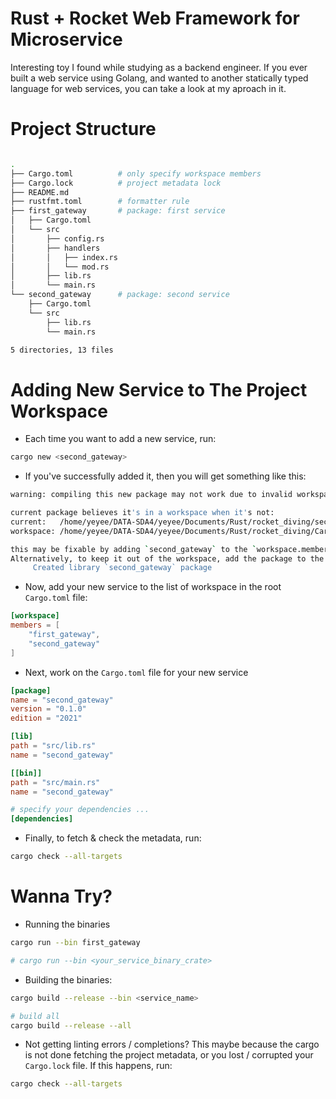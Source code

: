 # Rust + Rocket Web Framework for Microservice
Interesting toy I found while studying as a backend engineer. If you ever built a web service using Golang, and wanted to another statically typed language for web services, you can take a look at my aproach in it.

# Project Structure
```bash

.
├── Cargo.toml          # only specify workspace members
├── Cargo.lock          # project metadata lock
├── README.md
├── rustfmt.toml        # formatter rule
├── first_gateway       # package: first service
│   ├── Cargo.toml
│   └── src
│       ├── config.rs
│       ├── handlers
│       │   ├── index.rs
│       │   └── mod.rs
│       ├── lib.rs
│       └── main.rs
└── second_gateway      # package: second service
    ├── Cargo.toml
    └── src
        ├── lib.rs
        └── main.rs

5 directories, 13 files
```

# Adding New Service to The Project Workspace
- Each time you want to add a new service, run:
```bash
cargo new <second_gateway>

```
- If you've successfully added it, then you will get something like this:
```bash
warning: compiling this new package may not work due to invalid workspace configuration

current package believes it's in a workspace when it's not:
current:   /home/yeyee/DATA-SDA4/yeyee/Documents/Rust/rocket_diving/second_gateway/Cargo.toml
workspace: /home/yeyee/DATA-SDA4/yeyee/Documents/Rust/rocket_diving/Cargo.toml

this may be fixable by adding `second_gateway` to the `workspace.members` array of the manifest located at: /home/yeyee/DATA-SDA4/yeyee/Documents/Rust/rocket_diving/Cargo.toml
Alternatively, to keep it out of the workspace, add the package to the `workspace.exclude` array, or add an empty `[workspace]` table to the package's manifest.
     Created library `second_gateway` package
```
- Now, add your new service to the list of workspace in the root `Cargo.toml` file:
```toml
[workspace]
members = [
    "first_gateway",
    "second_gateway"
]
```
- Next, work on the `Cargo.toml` file for your new service
```toml
[package]
name = "second_gateway"
version = "0.1.0"
edition = "2021"

[lib]
path = "src/lib.rs"
name = "second_gateway"

[[bin]]
path = "src/main.rs"
name = "second_gateway"

# specify your dependencies ...
[dependencies]
```
- Finally, to fetch & check the metadata, run:
```bash
cargo check --all-targets
```

# Wanna Try?
- Running the binaries
```bash
cargo run --bin first_gateway

# cargo run --bin <your_service_binary_crate>
```

- Building the binaries:
```bash
cargo build --release --bin <service_name>

# build all
cargo build --release --all
```

- Not getting linting errors / completions? This maybe because the cargo is not done fetching the project metadata, or you lost / corrupted your `Cargo.lock` file. If this happens, run:
```bash
cargo check --all-targets
```
